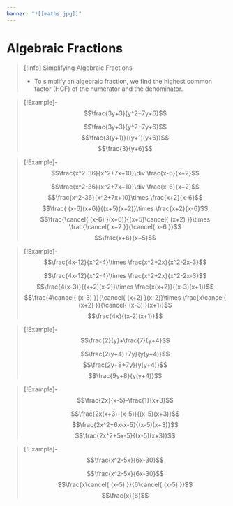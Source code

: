 ```yaml
---
banner: "![[maths.jpg]]"
---
```

# Algebraic Fractions 

> [!Info] Simplifying Algebraic Fractions 
> - To simplify an algebraic fraction, we find the highest common factor (HCF) of the numerator and the denominator.

> [!Example]- $$\frac{3y+3}{y^2+7y+6}$$
> 
> $$\frac{3y+3}{y^2+7y+6}$$
> $$\frac{3(y+1)}{(y+1)(y+6)}$$
> $$\frac{3}{y+6}$$

> [!Example]- $$\frac{x^2-36}{x^2+7x+10}\div \frac{x-6}{x+2}$$
> 
> $$\frac{x^2-36}{x^2+7x+10}\div \frac{x-6}{x+2}$$
> $$\frac{x^2-36}{x^2+7x+10}\times \frac{x+2}{x-6}$$
> $$\frac{ (x-6)(x+6)}{(x+5)(x+2)}\times \frac{x+2}{x-6}$$
> $$\frac{\cancel{ (x-6) }(x+6)}{(x+5)\cancel{ (x+2) }}\times \frac{\cancel{ x+2 }}{\cancel{ x-6 }}$$
> $$\frac{x+6}{x+5}$$

> [!Example]- $$\frac{4x-12}{x^2-4}\times \frac{x^2+2x}{x^2-2x-3}$$
> 
> $$\frac{4x-12}{x^2-4}\times \frac{x^2+2x}{x^2-2x-3}$$
> $$\frac{4(x-3)}{(x+2)(x-2)}\times \frac{x(x+2)}{(x-3)(x+1)}$$
> $$\frac{4\cancel{ (x-3) }}{\cancel{ (x+2) }(x-2)}\times \frac{x\cancel{ (x+2) }}{\cancel{ (x-3) }(x+1)}$$
> $$\frac{4x}{(x-2)(x+1)}$$

> [!Example]- $$\frac{2}{y}+\frac{7}{y+4}$$
> 
> $$\frac{2(y+4)+7y}{y(y+4)}$$
> $$\frac{2y+8+7y}{y(y+4)}$$
> $$\frac{9y+8}{y(y+4)}$$

> [!Example]- $$\frac{2x}{x-5}-\frac{1}{x+3}$$
> 
> $$\frac{2x(x+3)-(x-5)}{(x-5)(x+3)}$$
> $$\frac{2x^2+6x-x-5}{(x-5)(x+3)}$$
> $$\frac{2x^2+5x-5}{(x-5)(x+3)}$$

> [!Example]- $$\frac{x^2-5x}{6x-30}$$
> 
> $$\frac{x^2-5x}{6x-30}$$
> $$\frac{x\cancel{ (x-5) }}{6\cancel{ (x-5) }}$$
> $$\frac{x}{6}$$





